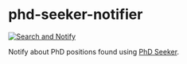 # phd-seeker-notifier

[![Search and Notify](https://github.com/anapaulagomes/phd-seeker-notifier/actions/workflows/search_and_notify.yml/badge.svg)](https://github.com/anapaulagomes/phd-seeker-notifier/actions/workflows/search_and_notify.yml)

Notify about PhD positions found using [PhD Seeker](https://github.com/Aghababaei/PhD-Seeker).
